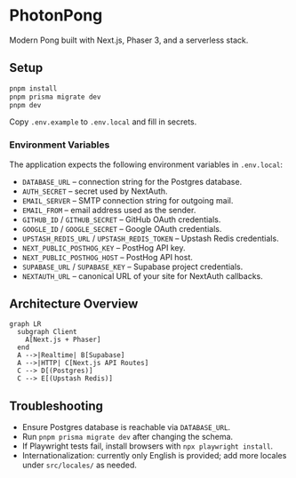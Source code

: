 # PhotonPong

Modern Pong built with Next.js, Phaser 3, and a serverless stack.

## Setup

```bash
pnpm install
pnpm prisma migrate dev
pnpm dev
```

Copy `.env.example` to `.env.local` and fill in secrets.

### Environment Variables

The application expects the following environment variables in `.env.local`:

- `DATABASE_URL` – connection string for the Postgres database.
- `AUTH_SECRET` – secret used by NextAuth.
- `EMAIL_SERVER` – SMTP connection string for outgoing mail.
- `EMAIL_FROM` – email address used as the sender.
- `GITHUB_ID` / `GITHUB_SECRET` – GitHub OAuth credentials.
- `GOOGLE_ID` / `GOOGLE_SECRET` – Google OAuth credentials.
- `UPSTASH_REDIS_URL` / `UPSTASH_REDIS_TOKEN` – Upstash Redis credentials.
- `NEXT_PUBLIC_POSTHOG_KEY` – PostHog API key.
- `NEXT_PUBLIC_POSTHOG_HOST` – PostHog API host.
- `SUPABASE_URL` / `SUPABASE_KEY` – Supabase project credentials.
- `NEXTAUTH_URL` – canonical URL of your site for NextAuth callbacks.

## Architecture Overview

```mermaid
graph LR
  subgraph Client
    A[Next.js + Phaser]
  end
  A -->|Realtime| B[Supabase]
  A -->|HTTP| C[Next.js API Routes]
  C --> D[(Postgres)]
  C --> E[(Upstash Redis)]
```

## Troubleshooting

- Ensure Postgres database is reachable via `DATABASE_URL`.
- Run `pnpm prisma migrate dev` after changing the schema.
- If Playwright tests fail, install browsers with `npx playwright install`.
- Internationalization: currently only English is provided; add more locales under `src/locales/` as needed.
